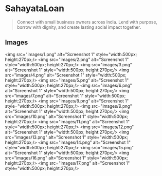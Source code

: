 # SahayataLoan 
> Connect with small business owners across India. Lend with purpose, borrow with dignity, and create lasting social impact together.

## Images 

<img src="images/1.png" alt="Screenshot 1" style="width:500px; height:270px;/> <img src="images/2.png" alt="Screenshot 1" style="width:500px; height:270px;/> <img src="images/3.png" alt="Screenshot 1" style="width:500px; height:270px;/> <img src="images/4.png" alt="Screenshot 1" style="width:500px; height:270px;/> <img src="images/5.png" alt="Screenshot 1" style="width:500px; height:270px;/> <img src="images/6.png" alt="Screenshot 1" style="width:500px; height:270px;/> <img src="images/7.png" alt="Screenshot 1" style="width:500px; height:270px;/> <img src="images/8.png" alt="Screenshot 1" style="width:500px; height:270px;/> <img src="images/9.png" alt="Screenshot 1" style="width:500px; height:270px;/> <img src="images/10.png" alt="Screenshot 1" style="width:500px; height:270px;/> <img src="images/11.png" alt="Screenshot 1" style="width:500px; height:270px;/> <img src="images/12.png" alt="Screenshot 1" style="width:500px; height:270px;/> <img src="images/13.png" alt="Screenshot 1" style="width:500px; height:270px;/> <img src="images/14.png" alt="Screenshot 1" style="width:500px; height:270px;/> <img src="images/15.png" alt="Screenshot 1" style="width:500px; height:270px;/> <img src="images/16.png" alt="Screenshot 1" style="width:500px; height:270px;/> <img src="images/17.png" alt="Screenshot 1" style="width:500px; height:270px;/>